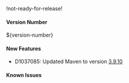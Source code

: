 !not-ready-for-release!

#### Version Number
${version-number}

#### New Features
- D1037085: Updated Maven to version [3.9.10](https://maven.apache.org/docs/3.9.10/release-notes.html)

#### Known Issues
